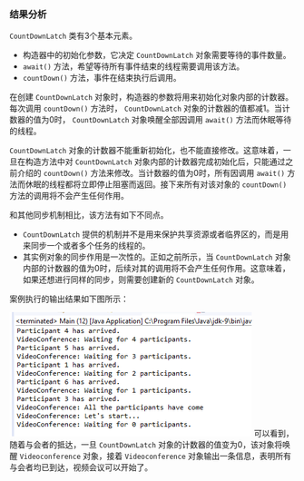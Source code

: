 ### 结果分析

`CountDownLatch` 类有3个基本元素。

+ 构造器中的初始化参数，它决定 `CountDownLatch` 对象需要等待的事件数量。
+ `await()`  方法，希望等待所有事件结束的线程需要调用该方法。
+ `countDown()` 方法，事件在结束执行后调用。

在创建 `CountDownLatch` 对象时，构造器的参数将用来初始化对象内部的计数器。每次调用 `countDown()` 方法时， `CountDownLatch` 对象的计数器的值都减1。当计数器的值为0时， `CountDownLatch` 对象唤醒全部因调用 `await()` 方法而休眠等待的线程。

`CountDownLatch` 对象的计数器不能重新初始化，也不能直接修改。这意味着，一旦在构造方法中对 `CountDownLatch` 对象内部的计数器完成初始化后，只能通过之前介绍的 `countDown()` 方法来修改。当计数器的值为0时，所有因调用 `await()` 方法而休眠的线程都将立即停止阻塞而返回。接下来所有对该对象的 `countDown()` 方法的调用将不会产生任何作用。

和其他同步机制相比，该方法有如下不同点。

+ `CountDownLatch` 提供的机制并不是用来保护共享资源或者临界区的，而是用来同步一个或者多个任务的线程的。
+ 其实例对象的同步作用是一次性的。正如之前所示，当 `CountDownLatch` 对象内部的计数器的值为0时，后续对其的调用将不会产生任何作用。这意味着，如果还想进行同样的同步，则需要创建新的 `CountDownLatch` 对象。

案例执行的输出结果如下图所示：

![26.png](../images/26.png)
可以看到，随着与会者的抵达，一旦 `CountDownLatch` 对象的计数器的值变为0，该对象将唤醒 `Videoconference` 对象，接着 `Videoconference` 对象输出一条信息，表明所有与会者均已到达，视频会议可以开始了。

